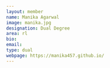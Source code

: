 ```yaml
---
layout: member
name: Manika Agarwal
image: manika.jpg
designation: Dual Degree
area: rl
bio:
email:
type: dual
webpage: https://manika457.github.io/
---
```

